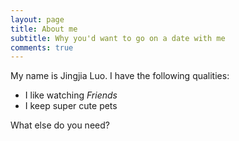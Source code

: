 ```yaml
---
layout: page
title: About me
subtitle: Why you'd want to go on a date with me
comments: true
---
```


My name is Jingjia Luo. I have the following qualities:

- I like watching *Friends*
- I keep super cute pets

What else do you need?

